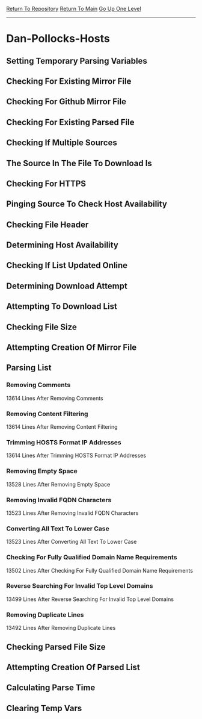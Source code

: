 [Return To Repository](https://github.com/deathbybandaid/piholeparser/)
[Return To Main](https://github.com/deathbybandaid/piholeparser/blob/master/RecentRunLogs/Mainlog.md)
[Go Up One Level](https://github.com/deathbybandaid/piholeparser/blob/master/RecentRunLogs/TopLevelScripts/30-Processing-External-Blacklists.md)
____________________________________
# Dan-Pollocks-Hosts
## Setting Temporary Parsing Variables
## Checking For Existing Mirror File
## Checking For Github Mirror File
## Checking For Existing Parsed File
## Checking If Multiple Sources
## The Source In The File To Download Is
## Checking For HTTPS
## Pinging Source To Check Host Availability
## Checking File Header
## Determining Host Availability
## Checking If List Updated Online
## Determining Download Attempt
## Attempting To Download List
## Checking File Size
## Attempting Creation Of Mirror File
## Parsing List
### Removing Comments
13614 Lines After Removing Comments
### Removing Content Filtering
13614 Lines After Removing Content Filtering
### Trimming HOSTS Format IP Addresses
13614 Lines After Trimming HOSTS Format IP Addresses
### Removing Empty Space
13528 Lines After Removing Empty Space
### Removing Invalid FQDN Characters
13523 Lines After Removing Invalid FQDN Characters
### Converting All Text To Lower Case
13523 Lines After Converting All Text To Lower Case
### Checking For Fully Qualified Domain Name Requirements
13502 Lines After Checking For Fully Qualified Domain Name Requirements
### Reverse Searching For Invalid Top Level Domains
13499 Lines After Reverse Searching For Invalid Top Level Domains
### Removing Duplicate Lines
13492 Lines After Removing Duplicate Lines
## Checking Parsed File Size
## Attempting Creation Of Parsed List
## Calculating Parse Time
## Clearing Temp Vars
